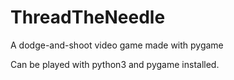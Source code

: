# ThreadTheNeedle
A dodge-and-shoot video game made with pygame

Can be played with python3 and pygame installed.

